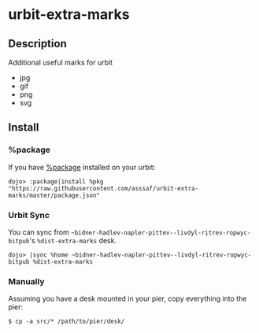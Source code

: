 # urbit-extra-marks

## Description
Additional useful marks for urbit

* jpg
* gif
* png
* svg

## Install
### %package
If you have [%package](https://github.com/asssaf/urbit-package) installed on your urbit:
```
dojo> :package|install %pkg "https://raw.githubusercontent.com/asssaf/urbit-extra-marks/master/package.json"
```

### Urbit Sync
You can sync from `~bidner-hadlev-napler-pittev--livdyl-ritrev-ropwyc-bitpub`'s `%dist-extra-marks` desk.
```
dojo> |sync %home ~bidner-hadlev-napler-pittev--livdyl-ritrev-ropwyc-bitpub %dist-extra-marks
```

### Manually
Assuming you have a desk mounted in your pier, copy everything into the pier:
```
$ cp -a src/* /path/to/pier/desk/
```
